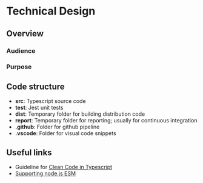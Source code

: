 # Technical Design

> 

## Overview

### Audience

### Purpose

## Code structure

- **src**: Typescript source code
- **test**: Jest unit tests
- **dist**: Temporary folder for building distribution code
- **report**: Temporary folder for reporting; usually for continuous
integration
- **.github**: Folder for github pipeline
- **.vscode**: Folder for visual code snippets

## Useful links

- Guideline for [Clean Code in
Typescript](https://labs42io.github.io/clean-code-typescript/)
- [Supporting node.js ESM](https://the-guild.dev/blog/support-nodejs-esm)
